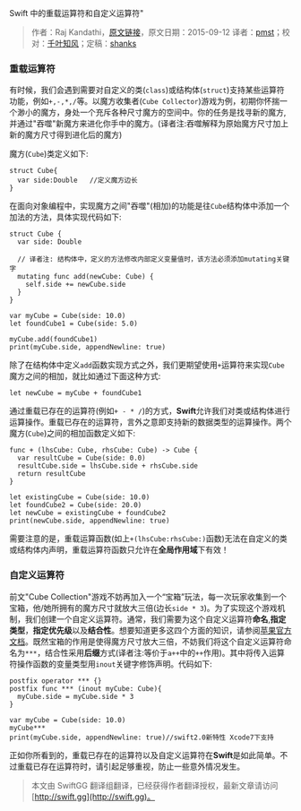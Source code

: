 Swift 中的重载运算符和自定义运算符"

> 作者：Raj Kandathi，[原文链接](http://rajkandathi.com/operator-overloading-custom-operators-in-swift/)，原文日期：2015-09-12
> 译者：[pmst](http://www.jianshu.com/users/596f2ba91ce9/latest_articles)；校对：[千叶知风](http://weibo.com/xiaoxxiao)；定稿：[shanks](http://codebuild.me/)
  







  

### 重载运算符

有时候，我们会遇到需要对自定义的类(`class`)或结构体(`struct`)支持某些运算符功能，例如`+,-,*,/`等。以魔方收集者(`Cube Collector`)游戏为例，初期你怀揣一个渺小的魔方，身处一个充斥各种尺寸魔方的空间中。你的任务是找寻新的魔方,并通过"吞噬"新魔方来进化你手中的魔方。(译者注:吞噬解释为原始魔方尺寸加上新的魔方尺寸得到进化后的魔方)


魔方(`Cube`)类定义如下:

    
    struct Cube{
      var side:Double	//定义魔方边长
    }

在面向对象编程中，实现魔方之间"吞噬"(相加)的功能是往`Cube`结构体中添加一个加法的方法，具体实现代码如下:      

    
    struct Cube {
      var side: Double
       	
      // 译者注: 结构体中，定义的方法修改内部定义变量值时，该方法必须添加mutating关键字
      mutating func add(newCube: Cube) {
        self.side += newCube.side
      }
    }
    
    var myCube = Cube(side: 10.0)		
    let foundCube1 = Cube(side: 5.0)
    
    myCube.add(foundCube1)
    print(myCube.side, appendNewline: true)

除了在结构体中定义`add`函数实现方式之外，我们更期望使用`+`运算符来实现`Cube`魔方之间的相加，就比如通过下面这种方式:

    
    let newCube = myCube + foundCube1

通过重载已存在的运算符(例如`+ - * /`)的方式，**Swift**允许我们对类或结构体进行运算操作。重载已存在的运算符，言外之意即支持新的数据类型的运算操作。两个魔方(`Cube`)之间的相加函数定义如下: 

    
    func + (lhsCube: Cube, rhsCube: Cube) -> Cube {
      var resultCube = Cube(side: 0.0)
      resultCube.side = lhsCube.side + rhsCube.side
      return resultCube
    }
    
    let existingCube = Cube(side: 10.0)
    let foundCube2 = Cube(side: 20.0)
    let newCube = existingCube + foundCube2
    print(newCube.side, appendNewline: true)

需要注意的是，重载运算函数(如上`+(lhsCube:rhsCube:)`函数)无法在自定义的类或结构体内声明，重载运算符函数只允许在**全局作用域**下有效！

### 自定义运算符

前文"Cube Collection"游戏不妨再加入一个“宝箱”玩法，每一次玩家收集到一个宝箱，他/她所拥有的魔方尺寸就放大三倍(边长`side * 3`)。为了实现这个游戏机制，我们创建一个自定义运算符。通常，我们需要为这个自定义运算符**命名**,**指定类型**，**指定优先级**以及**结合性**。想要知道更多这四个方面的知识，请参阅[苹果官方文档](http://wiki.jikexueyuan.com/project/swift/chapter2/25_Advanced_Operators.html)。既然宝箱的作用是使得魔方尺寸放大三倍，不妨我们将这个自定义运算符命名为`***`，结合性采用**后缀**方式(译者注:等价于`a++`中的`++`作用)。其中将传入运算符操作函数的变量类型用`inout`关键字修饰声明。代码如下:      

    
    postfix operator *** {}
    postfix func *** (inout myCube: Cube){
      myCube.side = myCube.side * 3
    }
    
    var myCube = Cube(side: 10.0)
    myCube***
    print(myCube.side, appendNewline: true)//swift2.0新特性 Xcode7下支持

正如你所看到的，重载已存在的运算符以及自定义运算符在**Swift**是如此简单。不过重载已存在运算符时，请引起足够重视，防止一些意外情况发生。
> 本文由 SwiftGG 翻译组翻译，已经获得作者翻译授权，最新文章请访问 [http://swift.gg](http://swift.gg)。